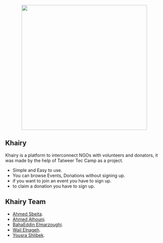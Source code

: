 <p align="center"><img src="https://res.cloudinary.com/dtfbvvkyp/image/upload/v1566331377/laravel-logolockup-cmyk-red.svg" width="400"></p>

## Khairy

Khairy is a platform to interconnect NGOs with volunteers and donators, it was made by the help of Tatweer Tec Camp as a project.

- Simple and Easy to use.
- You can browse Events, Donations without signing up.
- if you want to join an event you have to sign up.
- to claim a donation you have to sign up.


## Khairy Team

- [Ahmed Sbeita](https://github.com/Ahmed-Sbeta).
- [Ahmed Alhouni](https://github.com/ahmed-Alhouni).
- [BahaEddin Elmarzoughi](https://github.com/bahamrz).
- [Wail Elnageh](https://github.com/elnageh).
- [Yousra Shlibek](https://github.com/Yasoosh).
